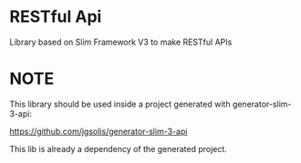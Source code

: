 # RESTful Api 

Library based on Slim Framework V3 to make RESTful APIs

# NOTE
This library should be used inside a project generated with generator-slim-3-api:

https://github.com/jgsolis/generator-slim-3-api

This lib is already a dependency of the generated project.
